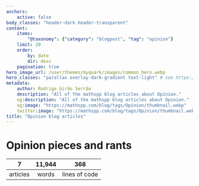 ```yaml
---
anchors:
    active: false
body_classes: "header-dark header-transparent"
content:
    items:
        "@taxonomy": {"category": "blogpost", "tag": "opinion"}
    limit: 20
    order:
        by: date
        dir: desc
    pagination: true
hero_image_url: /user/themes/myquark/images/common_hero.webp
hero_classes: "parallax overlay-dark-gradient text-light" # see https://demo.getgrav.org/blog-skeleton/blog/hero-classes
metadata:
    author: Rodrigo Girão Serrão
    description: "All of the mathspp blog articles about Opinion."
    og:description: "All of the mathspp blog articles about Opinion."
    og:image: "https://mathspp.com/blog/tags/Opinion/thumbnail.webp"
    twitter:image: "https://mathspp.com/blog/tags/Opinion/thumbnail.webp"
title: "Opinion blog articles"
---
```



# Opinion pieces and rants


<table class="stats-table">
    <thead>
        <tr>
            <th style="text-align: center;">7</th>
            <th style="text-align: center;">11,944</th>
            <th style="text-align: center;">368</th>
        </tr>
    </thead>
    <tbody>
        <tr>
            <td style="text-align: center;">articles</td>
            <td style="text-align: center;">words</td>
            <td style="text-align: center;">lines of code</td>
        </tr>
    </tbody>
</table>
